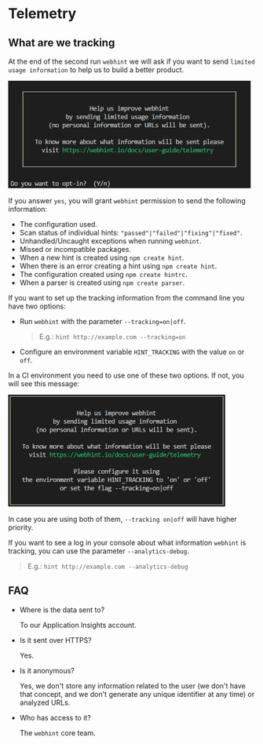 # Telemetry

## What are we tracking

At the end of the second run `webhint` we will ask if you want to
send `limited usage information` to help us to build a better product.

![Example output for the telemetry question](images/telemetryquestion.jpg)

If you answer `yes`, you will grant `webhint` permission to send the
following information:

* The configuration used.
* Scan status of individual hints: `"passed"|"failed"|"fixing"|"fixed"`.
* Unhandled/Uncaught exceptions when running `webhint`.
* Missed or incompatible packages.
* When a new hint is created using `npm create hint`.
* When there is an error creating a hint using `npm create hint`.
* The configuration created using `npm create hintrc`.
* When a parser is created using `npm create parser`.

If you want to set up the tracking information from the command line you
have two options:

* Run `webhint` with the parameter `--tracking=on|off`.
  > E.g.: `hint http://example.com --tracking=on`
* Configure an environment variable `HINT_TRACKING` with the
  value `on` or `off`.

In a CI environment you need to use one of these two options. If not,
you will see this message:

![Example output for the telemetry message](images/telemetrycimessage.jpg)

In case you are using both of them, `--tracking on|off` will have
higher priority.

If you want to see a log in your console about what information `webhint`
is tracking, you can use the parameter `--analytics-debug`.

>E.g.: `hint http://example.com --analytics-debug`

## FAQ

* Where is the data sent to?

  To our Application Insights account.

* Is it sent over HTTPS?

  Yes.

* Is it anonymous?

  Yes, we don't store any information related to the user (we don't have
  that concept, and we don't generate any unique identifier at any time)
  or analyzed URLs.

* Who has access to it?

  The `webhint` core team.
